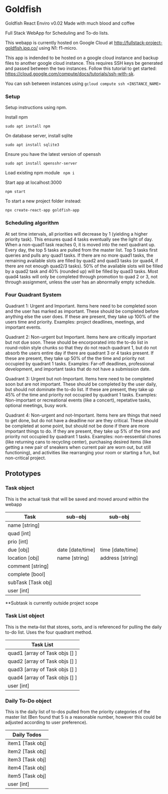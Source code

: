 # Goldfish

Goldfish React Enviro v0.02 Made with much blood and coffee

Full Stack WebApp for Scheduling and To-do lists.

This webapp is currently hosted on Google Cloud at http://fullstack-project-goldfish.ipq.co/ using N1: f1-micro.

This app is indended to be hosted on a google cloud instance and backup files to another google cloud instance. This requires SSH keys be generated and passed between the two instances. Follow this tutorial to get started: https://cloud.google.com/compute/docs/tutorials/ssh-with-sk.

You can ssh between instances using 
```gcloud compute ssh <INSTANCE_NAME>```

### Setup ###

Setup instructions using npm.

Install npm

```sudo apt install npm```

On database server, install sqlite

```sudo apt install sqlite3```

Ensure you have the latest version of openssh

```sudo apt install opensshr-server```


Load existing npm module
``` npm i```

Start app at localhost:3000

```npm start```

To start a new project folder instead:

```npx create-react-app goldfish-app```

### Scheduling algorithm 

At set time intervals, all priorities will decrease by 1 (yielding a higher priority task). This ensures quad 4 tasks eventually see the light of day. When a non-quad1 task reaches 0, it is moved into the next quadrant up. Every day, the top 5 tasks are pulled from the master list. Top 5 tasks first queries and pulls any quad1 tasks. If there are no more quad1 tasks, the remaining available slots are filled by quad2 and quad3 tasks (or quad4, if there are not enough quad2/3 tasks). 50% of the available slots will be filled by a quad2 task and 40% (rounded up) will be filled by quad3 tasks. Most quad4 tasks will only be completed through promotion to quad 2 or 3, not through assignment, unless the user has an abnormally empty schedule.

### Four Quadrant System

Quadrant 1: Urgent and Important. Items here need to be completed soon and the user has marked as important. These should be completed before anything else the user does. If these are present, they take up 100% of the users time and priority. 
Examples: project deadlines, meetings, and important events.

Quadrant 2: Non-urgent but Important. Items here are critically important but not due soon. These should be encorporated into the to-do list in round-robin style chunks so that they do not reach quadrant 1, but do not absorb the users entire day if there are quadrant 3 or 4 tasks present. If these are present, they take up 50% of the the time and priority not occupied by quadrant 1 tasks. 
Examples: Far-off deadlines, professional development, and important tasks that do not have a submission date.

Quadrant 3: Urgent but not-Important. Items here need to be completed soon but are not important. These should be completed by the user daily, but should not dominate the to-do list. If these are present, they take up 45% of the time and priority not occupied by quadrant 1 tasks. 
Examples: Non-important or recreational events (like a concert), repetative tasks, optional meetings, busy work.

Quadrant 4: Non-urgent and not-Important. Items here are things that need to get done, but do not have a deadline nor are they critical. These should be completed at some point, but should not be done if there are more important things to do. If they are present, they take up 5% of the time and priority not occupied by quadrant 1 tasks. 
Examples: non-eessential chores (like returning cans to recycling center), purchasing desired items (like getting a new pair of sneakers when current pair are worn out, but still functioning), and activities like rearranging your room or starting a fun, but non-critical project. 


## Prototypes

### Task object

This is the actual task that will be saved and moved around within the webapp

| Task | sub-obj | sub-obj |
| --- | --- | --- |
| name [string] | | |
| quad [int] | | |
| prio [int] | | |
| due [obj] | date [date/time] | time [date/time]|
| location [obj]| name [string] | address [string] |
| comment [string] | | |
| complete [bool] | | |
| subTask [Task obj] | | |
| user [int] | | |

**Subtask is currently outside project scope

### Task List object

This is the meta-list that stores, sorts, and is referenced for pulling the daily to-do list. Uses the four quadrant method.

| Task List |
| --- |
| quad1 [array of Task objs [] ] |
| quad2 [array of Task objs [] ] |
| quad3 [array of Task objs [] ] |
| quad4 [array of Task objs [] ] |
| user [int] |

### Daily To-Do object

This is the daily list of to-dos pulled from the priority categories of the master list (Ben found that 5 is a reasonable number, however this could be adjusted according to user preference). 


| Daily Todos |
| --- |
| item1 [Task obj]|
| item2 [Task obj] |
| item3 [Task obj] |
| item4 [Task obj] |
| item5 [Task obj] |
| user [int] | 
